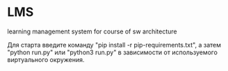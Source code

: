 # LMS
learning management system for course of sw architecture

Для старта введите команду "pip install -r pip-requirements.txt", а затем "python run.py" или "python3 run.py" в зависимости от используемого виртуального окружения.
